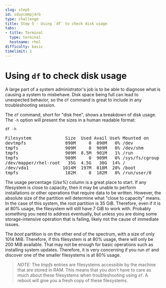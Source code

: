 ```yaml
---
slug: step5
id: sduycmmpj4rb
type: challenge
title: Step 5 - Using `df` to check disk usage
tabs:
- title: Terminal
  type: terminal
  hostname: rhel
difficulty: basic
timelimit: 1
---
```

# Using `df` to check disk usage

A large part of a system administrator's job is to be able to diagnose what
is causing a system to misbehave. Disk space being full can lead to unexpected
behavior, so the `df` command is great to include in any troubleshooting session.

The `df` command, short for "disk free", shows a breakdown of disk usage.
The `-h` option will present the sizes in a human readable format:

```
df -h
```

<pre class=file>
Filesystem             Size  Used Avail Use% Mounted on
devtmpfs               890M     0  890M   0% /dev
tmpfs                  909M     0  909M   0% /dev/shm
tmpfs                  909M  8.5M  901M   1% /run
tmpfs                  909M     0  909M   0% /sys/fs/cgroup
/dev/mapper/rhel-root   35G  4.5G   30G  14% /
/dev/vda1             1014M  197M  818M  20% /boot
tmpfs                  182M     0  182M   0% /run/user/0
</pre>

The usage percentage (_Use%_) column is a great place to start. If any filesystem
is close to capacity, then it may be unable to perform installations or other
operations that require data to be written. However, the absolute size of
the partition will determine what "close to capacity" means. In the case of this
system, the root partition is 35 GiB. Therefore, even if it is at 80% usage,
the filesystem will still have 7 GiB to work with. Probably something you
need to address eventually, but unless you are doing some storage-intensive
operation that is failing, likely not the cause of immediate issues.

The _boot_ partition is on the other end of the spectrum, with a size of
only 1014 MiB. Therefore, if this filesystem is at 80% usage, there will only
be 200 MiB available. That may not be enough for basic operations such as installing
system updates. Therefore, it is very concerning if you run `df` and discover
one of the smaller filesystems is at 80% usage.

>_NOTE:_ The _tmpfs_ entries are filesystems accessible by the machine that are stored
in RAM. This means that you don't have to care as much about these filesystems
when troubleshooting using `df`. A reboot will give you a fresh copy of these
filesystems.
